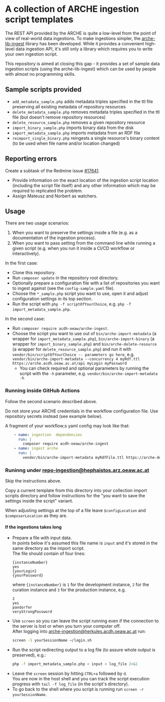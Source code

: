 # A collection of ARCHE ingestion script templates

The REST API provided by the ARCHE is quite a low-level from the point of view of real-world data ingestions.
To make ingestions simpler, the [arche-lib-ingest](https://github.com/acdh-oeaw/arche-lib-ingest) library has been developed.
While it provides a convenient high-level data ingestion API, it's still only a library which requires you to write your own ingestion script.

This repository is aimed at closing this gap - it provides a set of sample data ingestion scripts (using the arche-lib-ingest)
which can be used by people with almost no programming skills.

## Sample scripts provided

* `add_metadata_sample.php` adds metadata triples specified in the ttl file preserving all existing metadata of repository resources
* `delete_metadata_sample.php` removes metadata triples specified in the ttl file (but doesn't remove repository resources)
* `delete_resource_sample.php` removes a given repository resource
* `import_binary_sample.php` imports binary data from the disk
* `import_metadata_sample.php` imports metadata from an RDF file
* `reimport_single_binary.php` reingests a single resource's binary content (to be used when file name and/or location changed)

## Reporting errors

Create a subtask of the Redmine issue [#17641](https://redmine.acdh.oeaw.ac.at/issues/17641).

* Provide information on the exact location of the ingestion script location (including the script file itself) and any other information which may be required to replicated the problem.
* Assign Mateusz and Norbert as watchers.

## Usage

There are two usage scenarios:

1. When you want to preserve the settings inside a file (e.g. as a documentation of the ingestion process).
2. When you want to pass setting from the command line while running a given script (e.g. when you run it inside a CI/CD workflow or interactively).

In the first case:

* Clone this repository.
* Run `composer update` in the repository root directory.
* Optionally prepare a configuration file with a list of repositories you want to ingest against (see the `config-sample.yaml` file).
* Choose the `*_sample.php` script you want to use, open it and adjust configuration settings in its top section.
* Run the script with `php -f scriptOfYourChoice`, e.g. `php -f import_metadata_sample.php`.

In the second case:

* Run `composer require acdh-oeaw/arche-ingest`.
* Choose the script you want to use out of 
  `bin/arche-import-metadata` (a wrapper for `import_metadata_sample.php`), 
  `bin/arche-import-binary` (a wrapper for `import_binary_sample.php`) and
  `bin/arche-delete-resource` (a wrapper for `delete_resource_sample.php`)
  and run it with `vendor/bin/scriptOfYourChoice -- parameters go here`, e.g.
  `vendor/bin/arche-import-metadata --concurrency 4 myRdf.ttl https://arche.acdh.oeaw.ac.at/api myLogin myPassword`
  * You can check required and optional parameters by running the script with the `-h` parameter, e.g.
    `vendor/bin/arche-import-metadata -h`

### Running inside GitHub Actions

Follow the second scenario described above.

Do not store your ARCHE credentials in the workflow configuration file. Use repository secrets instead (see example below).

A fragment of your workflow;s yaml config may look like that:

```yaml
    - name: ingestion  dependencies
      run: |
        composer require acdh-oeaw/arche-ingest
    - name: ingest arche
      run: |
        vendor/bin/arche-import-metadata myRdfFile.ttl https://arche-dev.acdh-dev.oeaw.ac.at/api ${{secrets.ARCHE_LOGIN}} ${{secrets.ARCHE_PASSWORD}}
```

### Runinng under repo-ingestion@hephaistos.arz.oeaw.ac.at

Skip the instructions above.

Copy a current template from this directory into your collection import scripts directory
and follow instructions for the "you want to save the settings inside the script" variant.

When adjusting settings at the top of a file leave `$configLocation` and `$composerLocation` as they are.

#### If the ingestions takes long

* Prepare a file with input data.  
  In points below it's assumed this file name is `input` and it's stored in the same directory as the import script.  
  The file should contain of four lines:
  ```
  {instanceNumber}
  yes
  {yourLogin}
  {yourPassword}
  ```
  where `{instanceNumber}` is `1` for the development instance, `2` for the curation instance and `3` for the production instance, e.g.
  ```
  2
  yes
  pandorfer
  veryStrongPassword
  ```
* Use `screen` so you can leave the script running even if the connection to the server is lost or when you turn your computer off.  
  After logging into arche-ingestion@herkules.acdh.oeaw.ac.at run:
  ```bash
  screen -S yourSessionName ~/login.sh
  ```
* Run the script redirecting output to a log file (to assure whole output is preserved), e.g.:
  ```bash
  php -f import_metadata_sample.php < input > log_file 2>&1
  ```
* Leave the `screen` session by hitting `CTRL+a` followed by `d`.  
  You are now in the host shell and you can track the script execution progress with `tail -f log_file` (in the script's directory).
* To go back to the shell where you script is running run `screen -r yourSessionName`.
